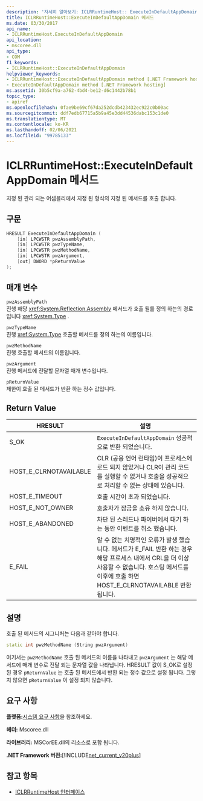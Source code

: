 ```yaml
---
description: '자세히 알아보기: ICLRRuntimeHost:: ExecuteInDefaultAppDomain 메서드'
title: ICLRRuntimeHost::ExecuteInDefaultAppDomain 메서드
ms.date: 03/30/2017
api_name:
- ICLRRuntimeHost.ExecuteInDefaultAppDomain
api_location:
- mscoree.dll
api_type:
- COM
f1_keywords:
- ICLRRuntimeHost::ExecuteInDefaultAppDomain
helpviewer_keywords:
- ICLRRuntimeHost::ExecuteInDefaultAppDomain method [.NET Framework hosting]
- ExecuteInDefaultAppDomain method [.NET Framework hosting]
ms.assetid: 30b5cf9a-a762-4bd4-be12-d6c1442b78b1
topic_type:
- apiref
ms.openlocfilehash: 0fae9be69cf67da252dcdb423432ec922c0b00ac
ms.sourcegitcommit: ddf7edb67715a5b9a45e3dd44536dabc153c1de0
ms.translationtype: MT
ms.contentlocale: ko-KR
ms.lasthandoff: 02/06/2021
ms.locfileid: "99785133"
---
```

# <a name="iclrruntimehostexecuteindefaultappdomain-method"></a>ICLRRuntimeHost::ExecuteInDefaultAppDomain 메서드

지정 된 관리 되는 어셈블리에서 지정 된 형식의 지정 된 메서드를 호출 합니다.  
  
## <a name="syntax"></a>구문  
  
```cpp  
HRESULT ExecuteInDefaultAppDomain (  
    [in] LPCWSTR pwzAssemblyPath,  
    [in] LPCWSTR pwzTypeName,
    [in] LPCWSTR pwzMethodName,  
    [in] LPCWSTR pwzArgument,  
    [out] DWORD *pReturnValue  
);  
```  
  
## <a name="parameters"></a>매개 변수  

 `pwzAssemblyPath`  
 진행 해당 <xref:System.Reflection.Assembly> 메서드가 호출 될를 정의 하는의 경로입니다 <xref:System.Type> .  
  
 `pwzTypeName`  
 진행 <xref:System.Type> 호출할 메서드를 정의 하는의 이름입니다.  
  
 `pwzMethodName`  
 진행 호출할 메서드의 이름입니다.  
  
 `pwzArgument`  
 진행 메서드에 전달할 문자열 매개 변수입니다.  
  
 `pReturnValue`  
 제한이 호출 된 메서드가 반환 하는 정수 값입니다.  
  
## <a name="return-value"></a>Return Value  
  
|HRESULT|설명|  
|-------------|-----------------|  
|S_OK|`ExecuteInDefaultAppDomain` 성공적으로 반환 되었습니다.|  
|HOST_E_CLRNOTAVAILABLE|CLR (공용 언어 런타임)이 프로세스에 로드 되지 않았거나 CLR이 관리 코드를 실행할 수 없거나 호출을 성공적으로 처리할 수 없는 상태에 있습니다.|  
|HOST_E_TIMEOUT|호출 시간이 초과 되었습니다.|  
|HOST_E_NOT_OWNER|호출자가 잠금을 소유 하지 않습니다.|  
|HOST_E_ABANDONED|차단 된 스레드나 파이버에서 대기 하는 동안 이벤트를 취소 했습니다.|  
|E_FAIL|알 수 없는 치명적인 오류가 발생 했습니다. 메서드가 E_FAIL 반환 하는 경우 해당 프로세스 내에서 CRL을 더 이상 사용할 수 없습니다. 호스팅 메서드를 이후에 호출 하면 HOST_E_CLRNOTAVAILABLE 반환 됩니다.|  
  
## <a name="remarks"></a>설명  

 호출 된 메서드의 시그니처는 다음과 같아야 합니다.  
  
```cpp  
static int pwzMethodName (String pwzArgument)  
```  
  
 여기서는 `pwzMethodName` 호출 된 메서드의 이름을 나타내고 `pwzArgument` 는 해당 메서드에 매개 변수로 전달 되는 문자열 값을 나타냅니다. HRESULT 값이 S_OK로 설정 된 경우 `pReturnValue` 는 호출 된 메서드에서 반환 되는 정수 값으로 설정 됩니다. 그렇지 않으면 `pReturnValue` 이 설정 되지 않습니다.  
  
## <a name="requirements"></a>요구 사항  

 **플랫폼:**[시스템 요구 사항](../../get-started/system-requirements.md)을 참조하세요.  
  
 **헤더:** Mscoree.dll  
  
 **라이브러리:** MSCorEE.dll의 리소스로 포함 됩니다.  
  
 **.NET Framework 버전:**[!INCLUDE[net_current_v20plus](../../../../includes/net-current-v20plus-md.md)]  
  
## <a name="see-also"></a>참고 항목

- [ICLRRuntimeHost 인터페이스](iclrruntimehost-interface.md)
